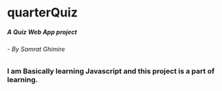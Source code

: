 # quarterQuiz
##### A Quiz Web App project 
###### - By Samrat Ghimire

### I am Basically learning Javascript and this project is a part of learning.
